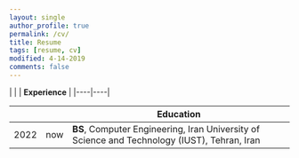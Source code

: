 ```yaml
---
layout: single
author_profile: true
permalink: /cv/
title: Resume
tags: [resume, cv]
modified: 4-14-2019
comments: false
---
```



|    |    | **Experience**                                                             |
|----|----|



|     |    |**Education**                                                              |
|-----|----|----------------------------------------------------------------------------------|
|2022 |now| **BS**, Computer Engineering, Iran University of Science and Technology (IUST), Tehran, Iran               |
